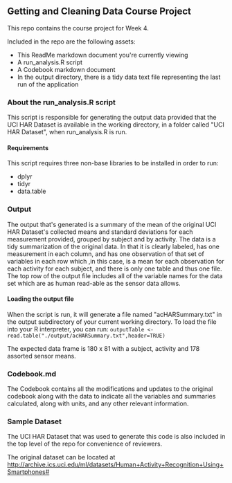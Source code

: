 ## Getting and Cleaning Data Course Project
This repo contains the course project for Week 4.

Included in the repo are the following assets:
* This ReadMe markdown document you're currently viewing
* A run_analysis.R script
* A Codebook markdown document
* In the output directory, there is a tidy data text file representing the last run of the application

### About the run_analysis.R script
This script is responsible for generating the output data provided that the UCI HAR Dataset is available in 
the working directory, in a folder called "UCI HAR Dataset", when run_analysis.R is run.

#### Requirements
This script requires three non-base libraries to be installed in order to run:
* dplyr
* tidyr
* data.table

### Output

The output that's generated is a summary of the mean of the original UCI HAR Dataset's collected means 
and standard deviations for each measurement provided, grouped by subject and by activity. The data is a tidy
summarization of the original data. In that it is clearly labeled, has one measurement in each column,
and has one observation of that set of variables in each row which ,in this 
case, is a mean for each observation for each activity for each subject, and there is only one table and thus
one file. The top row of the output file includes all of the variable names for the data set which are as 
human read-able as the sensor data allows.

#### Loading the output file
When the script is run, it will generate a file named "acHARSummary.txt" in the output subdirectory of
your current working directory. To load the file into your R interpreter, you can run:
`outputTable <- read.table("./output/acHARSummary.txt",header=TRUE)`

The expected data frame is 180 x 81 with a subject, activity and 178 assorted sensor means.

### Codebook.md
The Codebook contains all the modifications and updates to the original codebook along with the data to 
indicate all the variables and summaries calculated, along with units, and any other relevant information.

### Sample Dataset
The UCI HAR Dataset that was used to generate this code is also included in the top level of the repo for convenience 
of reviewers. 

The original dataset can be located at http://archive.ics.uci.edu/ml/datasets/Human+Activity+Recognition+Using+Smartphones#